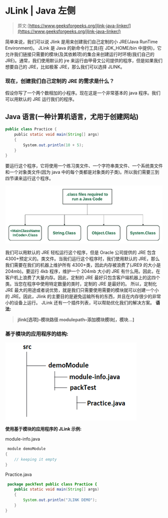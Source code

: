 # JLink | Java 左侧

> 原文:[https://www.geeksforgeeks.org/jlink-java-linker/](https://www.geeksforgeeks.org/jlink-java-linker/)

简单来说，我们可以说 Jlink 是用来创建我们自己定制的小 JRE(Java RunTime Environment)。
JLink 是 Java 的新命令行工具(在 JDK_HOME/bin 中提供)，它允许我们链接只需要的模块(及其依赖项)的集合来创建运行时环境(我们自己的 JRE)。通常，我们使用默认的 jre 来运行由甲骨文公司提供的程序，但是如果我们想要自己的 JRE，比如极客 JRE，那么我们可以选择 JLINK。

### 现在，创建我们自己定制的 JRE 的需求是什么？

假设你写了一个两个数相加的小程序。现在这是一个非常基本的 java 程序。我们可以用默认的 JRE 运行我们的程序。

## Java 语言(一种计算机语言，尤用于创建网站)

```java
public class Practice {
    public static void main(String[] args)
    {
        System.out.println(10 + 5);
    }
}
```

要运行这个程序，它将使用一个练习类文件、一个字符串类文件、一个系统类文件和一个对象类文件(因为 java 中的每个类都是对象类的子类)。所以我们需要三到四节课来运行这个程序。

![](img/d3651cdef8fcb9d9587a31de89876fd3.png)

我们可以用默认的 JRE 轻松运行这个程序，但是 Oracle 公司提供的 JRE 包含 4300+预定义的。类文件。当我们运行这个程序时，我们使用默认的 JRE，那么我们需要在我们的机器上维护所有 4300+类，因此内存被浪费了(JRE9 的大小是 204mb)。要运行 4kb 程序，维护一个 204mb 大小的 JRE 有什么用。因此，在客户机上浪费了大量内存。因此，定制的 JRE 最好只包含客户端机器上的这四个类。当您在程序中使用特定数量的类时，定制的 JRE 是最好的。
所以，定制化 JRE 最大的用途或者说优势，就是我们只需要使用需要的模块就可以创建一个小的 JRE。因此，Jlink 的主要目的是避免运输所有的东西，并且在内存很少的非常小的设备上运行。
JLink 还有一个插件列表，可以帮助优化我们的解决方案。
**语法:**

> **jlink[选项]–模块路径 modulepath–添加模块模块[，模块…]**

### 基于模块的应用程序的结构:

![](img/2dfd9d4e4b2648ee640509d92e12e4d9.png)

**使用基于模块的应用程序的 JLink 示例:**

module-info.java

```java
 module demoModule
{
    // keeping it empty
} 
```

Practice.java

```java
 package packTest public class Practice {
    public static void main(String[] args)
    {
        System.out.println("JLINK DEMO");
    }
} 
```